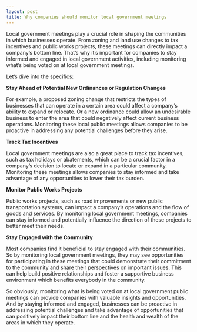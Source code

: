 ```yaml
---
layout: post
title: Why companies should monitor local government meetings
---
```


Local government meetings play a crucial role in shaping the communities in
which businesses operate. From zoning and land use changes to tax incentives
and public works projects, these meetings can directly impact a company’s
bottom line. That’s why it’s important for companies to stay informed and
engaged in local government activities, including monitoring what’s being voted
on at local government meetings.

Let’s dive into the specifics:

**Stay Ahead of Potential New Ordinances or Regulation Changes**

For example, a proposed zoning change that restricts the types of businesses
that can operate in a certain area could affect a company’s ability to expand
or relocate. Or a new ordinance could allow an undesirable business to enter
the area that could negatively affect current business operations.  Monitoring
these local public meetings allows companies to be proactive in addressing any
potential challenges before they arise.

**Track Tax Incentives**

Local government meetings are also a great place to track tax incentives, such
as tax holidays or abatements, which can be a crucial factor in a company’s
decision to locate or expand in a particular community. Monitoring these
meetings allows companies to stay informed and take advantage of any
opportunities to lower their tax burden.

**Monitor Public Works Projects**

Public works projects, such as road improvements or new public transportation
systems, can impact a company’s operations and the flow of goods and services.
By monitoring local government meetings, companies can stay informed and
potentially influence the direction of these projects to better meet their
needs.

**Stay Engaged with the Community**

Most companies find it beneficial to stay engaged with their communities. So by
monitoring local government meetings, they may see opportunities for
participating in these meetings that could demonstrate their commitment to the
community and share their perspectives on important issues. This can help build
positive relationships and foster a supportive business environment which
benefits everybody in the community.

So obviously, monitoring what is being voted on at local government public
meetings can provide companies with valuable insights and opportunities. And by
staying informed and engaged, businesses can be proactive in addressing
potential challenges and take advantage of opportunities that can positively
impact their bottom line and the health and wealth of the areas in which they
operate.
